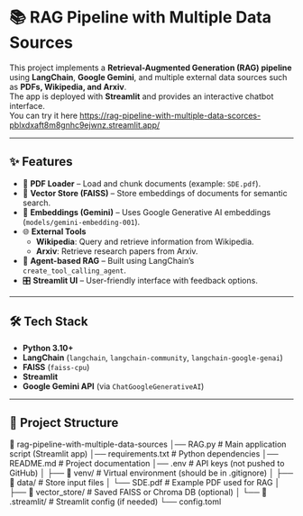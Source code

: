 # 📚 RAG Pipeline with Multiple Data Sources

This project implements a **Retrieval-Augmented Generation (RAG) pipeline** using **LangChain**, **Google Gemini**, and multiple external data sources such as **PDFs, Wikipedia, and Arxiv**.  
The app is deployed with **Streamlit** and provides an interactive chatbot interface.  
You can try it here
https://rag-pipeline-with-multiple-data-scorces-pblxdxaft8m8gnhc9ejwnz.streamlit.app/

---

## ✨ Features
- 📄 **PDF Loader** – Load and chunk documents (example: `SDE.pdf`).  
- 🔎 **Vector Store (FAISS)** – Store embeddings of documents for semantic search.  
- 🧠 **Embeddings (Gemini)** – Uses Google Generative AI embeddings (`models/gemini-embedding-001`).  
- 🌐 **External Tools**  
  - **Wikipedia**: Query and retrieve information from Wikipedia.  
  - **Arxiv**: Retrieve research papers from Arxiv.  
- 🤖 **Agent-based RAG** – Built using LangChain’s `create_tool_calling_agent`.  
- 🎛 **Streamlit UI** – User-friendly interface with feedback options.  

---

## 🛠️ Tech Stack
- **Python 3.10+**  
- **LangChain** (`langchain`, `langchain-community`, `langchain-google-genai`)  
- **FAISS** (`faiss-cpu`)  
- **Streamlit**  
- **Google Gemini API** (via `ChatGoogleGenerativeAI`)  

---

## 📂 Project Structure


📂 rag-pipeline-with-multiple-data-sources
│── RAG.py                 # Main application script (Streamlit app)
│── requirements.txt       # Python dependencies
│── README.md              # Project documentation
│── .env                   # API keys (not pushed to GitHub)
│
├── 📂 venv/               # Virtual environment (should be in .gitignore)
│
├── 📂 data/               # Store input files
│    └── SDE.pdf           # Example PDF used for RAG
│
├── 📂 vector_store/       # Saved FAISS or Chroma DB (optional)
│
└── 📂 .streamlit/         # Streamlit config (if needed)
     └── config.toml

